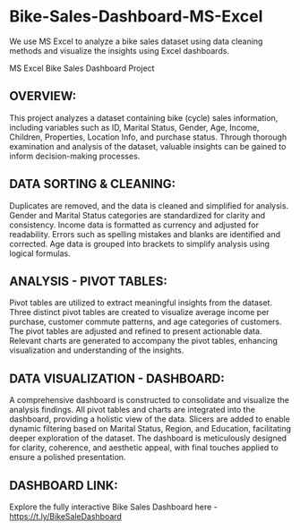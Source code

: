 # Bike-Sales-Dashboard-MS-Excel
We use MS Excel to analyze a bike sales dataset using data cleaning methods and visualize the insights using Excel dashboards.

MS Excel Bike Sales Dashboard Project

## OVERVIEW:
This project analyzes a dataset containing bike (cycle) sales information, including variables such as ID, Marital Status, Gender, Age, Income, Children, Properties, Location Info, and purchase status. Through thorough examination and analysis of the dataset, valuable insights can be gained to inform decision-making processes.

## DATA SORTING & CLEANING:
Duplicates are removed, and the data is cleaned and simplified for analysis.
Gender and Marital Status categories are standardized for clarity and consistency.
Income data is formatted as currency and adjusted for readability.
Errors such as spelling mistakes and blanks are identified and corrected.
Age data is grouped into brackets to simplify analysis using logical formulas.

## ANALYSIS - PIVOT TABLES:
Pivot tables are utilized to extract meaningful insights from the dataset.
Three distinct pivot tables are created to visualize average income per purchase, customer commute patterns, and age categories of customers.
The pivot tables are adjusted and refined to present actionable data.
Relevant charts are generated to accompany the pivot tables, enhancing visualization and understanding of the insights.

## DATA VISUALIZATION - DASHBOARD:
A comprehensive dashboard is constructed to consolidate and visualize the analysis findings.
All pivot tables and charts are integrated into the dashboard, providing a holistic view of the data.
Slicers are added to enable dynamic filtering based on Marital Status, Region, and Education, facilitating deeper exploration of the dataset.
The dashboard is meticulously designed for clarity, coherence, and aesthetic appeal, with final touches applied to ensure a polished presentation.

## DASHBOARD LINK:
Explore the fully interactive Bike Sales Dashboard here - https://t.ly/BikeSaleDashboard

